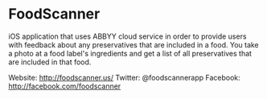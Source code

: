FoodScanner
===========

iOS application that uses ABBYY cloud service in order to provide users with feedback about any preservatives that are included in a food. You take a photo at a food label's ingredients and get a list of all preservatives that are included in that food.

Website: http://foodscanner.us/
Twitter: @foodscannerapp
Facebook: http://facebook.com/foodscanner
